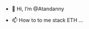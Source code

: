 - 👋 Hi, I’m @Atandanny

- 📫 How to to me stack ETH ...

<!---
Atandanny/Atandanny is a ✨ special ✨ repository because its `README.md` (this file) appears on your GitHub profile.
You can click the Preview link to take a look at your changes.
--->
